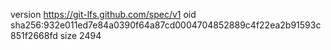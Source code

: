 version https://git-lfs.github.com/spec/v1
oid sha256:932e011ed7e84a0390f64a87cd0004704852889c4f22ea2b91593c851f2668fd
size 2494
